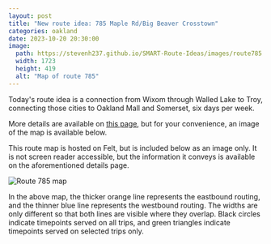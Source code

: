 ```yaml
---
layout: post
title: "New route idea: 785 Maple Rd/Big Beaver Crosstown"
categories: oakland
date: 2023-10-20 20:30:00
image: 
  path: https://stevenh237.github.io/SMART-Route-Ideas/images/route785.png
  width: 1723
  height: 419
  alt: "Map of route 785"
---
```


Today's route idea is a connection from Wixom through Walled Lake to Troy, connecting those cities to Oakland Mall and Somerset, six days per week.

More details are available on [this page](/smart-route-ideas/new-routes/785), but for your convenience, an image of the map is available below.

This route map is hosted on Felt, but is included below as an image only. It is not screen reader accessible, but the information it conveys is available on the aforementioned details page.

![Route 785 map](/smart-route-ideas/images/route785.png)

In the above map, the thicker orange line represents the eastbound routing, and the thinner blue line represents the westbound routing. The widths are only different so that both lines are visible where they overlap. Black circles indicate timepoints served on all trips, and green triangles indicate timepoints served on selected trips only.
